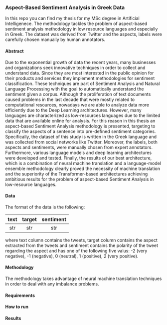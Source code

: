 ### Aspect-Based Sentiment Analysis in Greek Data

In this repo you can find my thesis for my MSc degree in Artificial Intelligenece. The methodology tackles the problem of aspect-based sentiment analysis methodology in low resource languages and especially in Greek. The dataset was derived from Twitter and the aspects, labels were carefully chosen manually by human annotators. 

#### Abstract
Due to the exponential growth of data the recent years, many businesses and organizations seek innovative techniques in order to collect and understand data. Since they are most interested in the public opinion for their products and services they implement methodologies for sentiment classification. These techniques are part of Sentiment Analysis and Natural Language Processing with the goal to automatically understand the sentiment given a corpus. Although the proliferation of text documents caused problems in the last decade that were mostly related to computational resources, nowadays we are able to analyze data more efficiently due to the Deep Learning architectures. However, many languages are characterized as low-resources languages due to the limited data that are available online for analysis. For this reason in this thesis an aspect-based Sentiment Analysis methodology is presented, targeting to classify the aspects of a sentence into pre-defined sentiment categories. Specifically, the dataset of this study is written in the Greek language and was collected from social networks like Twitter. Moreover, the labels, both aspects and sentiments, were manually chosen from expert annotators. Furthermore, various language models and deep learning architectures were developed and tested. Finally, the results of our best architecture, which is a combination of neural machine translation and a language-model ensemble methodology clearly proved the necessity of machine translation and the superiority of the Transformer-based architectures achieving ambitious results for the problem of aspect-based Sentiment Analysis in low-resource languages.

#### Data
The format of the data is the following:

| text | target | sentiment |
| :---: | :---: | :---: |
| str | str | str |

where text column contains the tweets, target column contains the aspect extracted from the tweets and sentiment contains the polarity of the tweet regarding the aspect and has one of the following five valus: -2 (very negative), -1 (negative), 0 (neutral), 1 (positive), 2 (very positive).

#### Methodology
The methodology takes advantage of neural machine translation techniques in order to deal with any imbalance problems.

#### Requirements

#### How to run

#### Results
